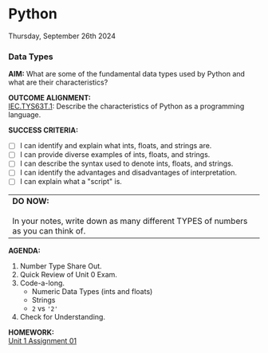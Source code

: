 # Python
Thursday, September 26th 2024

### Data Types

**AIM:** What are some of the fundamental data types used by Python and what are their characteristics?

**OUTCOME ALIGNMENT:**
<br><ins>IEC.TYS63T.1</ins>: Describe the characteristics of Python as a programming language.

**SUCCESS CRITERIA:**
- [ ] I can identify and explain what ints, floats, and strings are.
- [ ] I can provide diverse examples of ints, floats, and strings.
- [ ] I can describe the syntax used to denote ints, floats, and strings.
- [ ] I can identify the advantages and disadvantages of interpretation.
- [ ] I can explain what a "script" is.

<table>
  <tr>
    <td><b>DO NOW:</b><br><br>
    In your notes, write down as many different TYPES of numbers as you can think of.
  </tr>
</table>

**AGENDA:**
1. Number Type Share Out.
2. Quick Review of Unit 0 Exam.
3. Code-a-long.
     * Numeric Data Types (ints and floats)
     * Strings
     * `2` vs `'2'`
4. Check for Understanding.

**HOMEWORK:**<br> 
[Unit 1 Assignment 01](https://github.com/MrJSwotinsky/Python/blob/main/Unit_1_Revisiting_Python_Programming_Fundamentals/Daily_Assignments/01_Due_Fri_Sept_27_WR_1_Data_Types.md)
